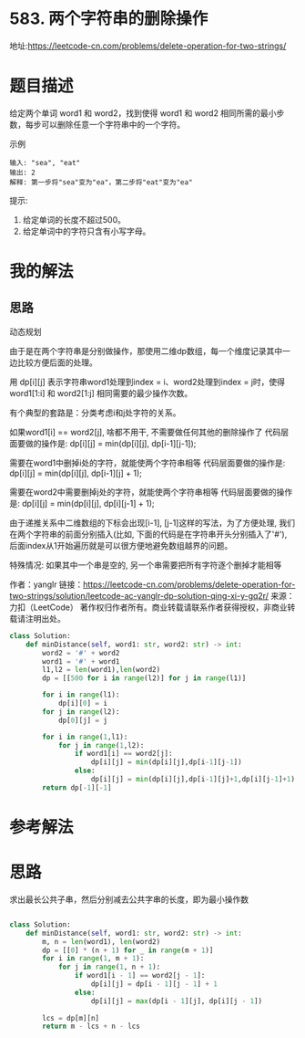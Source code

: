 # 583. 两个字符串的删除操作
地址:https://leetcode-cn.com/problems/delete-operation-for-two-strings/


# 题目描述
给定两个单词 word1 和 word2，找到使得 word1 和 word2 相同所需的最小步数，每步可以删除任意一个字符串中的一个字符。

示例
```
输入: "sea", "eat"
输出: 2
解释: 第一步将"sea"变为"ea"，第二步将"eat"变为"ea"

```

提示:
1. 给定单词的长度不超过500。
2. 给定单词中的字符只含有小写字母。


# 我的解法
## 思路
动态规划

由于是在两个字符串是分别做操作，那使用二维dp数组，每一个维度记录其中一边比较方便后面的处理。

用 dp[i][j] 表示字符串word1处理到index = i、word2处理到index = j时，使得 word1[1:i] 和 word2[1:j] 相同需要的最少操作次数。

有个典型的套路是：分类考虑i和j处字符的关系。

如果word1[i] == word2[j], 啥都不用干, 不需要做任何其他的删除操作了
代码层面要做的操作是: dp[i][j] = min(dp[i][j], dp[i-1][j-1]);

需要在word1中删掉i处的字符，就能使两个字符串相等
代码层面要做的操作是: dp[i][j] = min(dp[i][j], dp[i-1][j] + 1);

需要在word2中需要删掉j处的字符，就能使两个字符串相等
代码层面要做的操作是: dp[i][j] = min(dp[i][j], dp[i][j-1] + 1);

由于递推关系中二维数组的下标会出现[i-1], [j-1]这样的写法，为了方便处理, 我们在两个字符串的前面分别插入(比如, 下面的代码是在字符串开头分别插入了'#'), 后面index从1开始遍历就是可以很方便地避免数组越界的问题。

特殊情况: 如果其中一个串是空的, 另一个串需要把所有字符逐个删掉才能相等

作者：yanglr
链接：https://leetcode-cn.com/problems/delete-operation-for-two-strings/solution/leetcode-ac-yanglr-dp-solution-qing-xi-y-gq2r/
来源：力扣（LeetCode）
著作权归作者所有。商业转载请联系作者获得授权，非商业转载请注明出处。

```python
class Solution:
    def minDistance(self, word1: str, word2: str) -> int:
        word2 = '#' + word2
        word1 = '#' + word1
        l1,l2 = len(word1),len(word2)
        dp = [[500 for i in range(l2)] for j in range(l1)]

        for i in range(l1):
            dp[i][0] = i
        for j in range(l2):
            dp[0][j] = j

        for i in range(1,l1):
            for j in range(1,l2):
                if word1[i] == word2[j]:
                    dp[i][j] = min(dp[i][j],dp[i-1][j-1])
                else:
                    dp[i][j] = min(dp[i][j],dp[i-1][j]+1,dp[i][j-1]+1)
        return dp[-1][-1]

```


# 参考解法
# 思路
求出最长公共子串，然后分别减去公共字串的长度，即为最小操作数

```python

class Solution:
    def minDistance(self, word1: str, word2: str) -> int:
        m, n = len(word1), len(word2)
        dp = [[0] * (n + 1) for _ in range(m + 1)]
        for i in range(1, m + 1):
            for j in range(1, n + 1):
                if word1[i - 1] == word2[j - 1]:
                    dp[i][j] = dp[i - 1][j - 1] + 1
                else:
                    dp[i][j] = max(dp[i - 1][j], dp[i][j - 1])
        
        lcs = dp[m][n]
        return m - lcs + n - lcs

```
